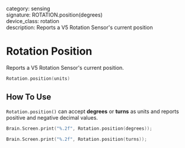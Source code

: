 category: sensing  
signature: ROTATION.position(degrees)  
device_class: rotation  
description: Reports a V5 Rotation Sensor's current position  

# Rotation Position

Reports a V5 Rotation Sensor's current position.

```cpp
Rotation.position(units)
```

## How To Use

`Rotation.position()` can accept **degrees** or **turns** as units and reports positive and negative decimal values.

```cpp
Brain.Screen.print("%.2f", Rotation.position(degrees));
```

```cpp
Brain.Screen.print("%.2f", Rotation.position(turns));
```

<advanced>
</advanced>

